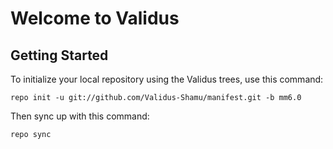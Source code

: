 Welcome to Validus
===================


Getting Started
---------------

To initialize your local repository using the Validus trees, use this command:


	repo init -u git://github.com/Validus-Shamu/manifest.git -b mm6.0


Then sync up with this command:

	repo sync

